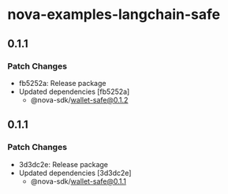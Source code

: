 # nova-examples-langchain-safe

## 0.1.1

### Patch Changes

- fb5252a: Release package
- Updated dependencies [fb5252a]
  - @nova-sdk/wallet-safe@0.1.2

## 0.1.1

### Patch Changes

- 3d3dc2e: Release package
- Updated dependencies [3d3dc2e]
  - @nova-sdk/wallet-safe@0.1.1
